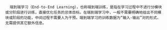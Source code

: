       端到端学习（End-to-End Learning），也称端到端训练，是指在学习过程中不进行分模块或分阶段进行训练，直接优化任务的总体目标。在端到端学习中，一般不需要明确地给出不同模块或阶段的功能，中间过程不需要人为干预。端到端学习的训练数据为“输入-输出”对的形式，无需提供其它额外信息。